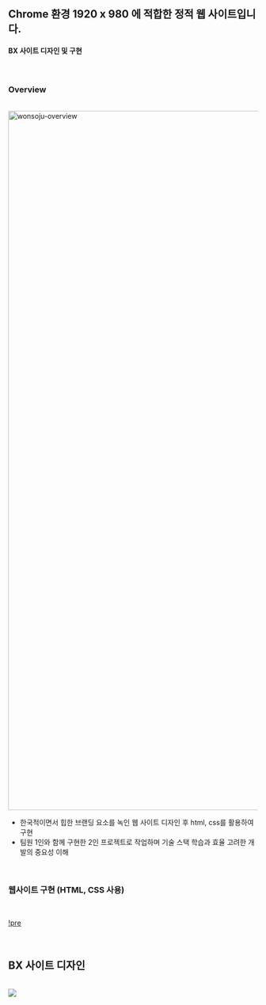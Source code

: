 ## Chrome 환경 1920 x 980 에 적합한 정적 웹 사이트입니다.

#### BX 사이트 디자인 및 구현
<br>

### Overview
<br>
<img width="1413" alt="wonsoju-overview" src="https://github.com/kanghaeven/WONSOJU_BX/assets/122589773/ee377f91-f574-4574-b300-ce5845e26898">

- 한국적이면서 힙한 브랜딩 요소를 녹인 웹 사이트 디자인 후 html, css를 활용하여 구현
- 팀원 1인와 함께 구현한 2인 프로젝트로 작업하며 기술 스택 학습과 효율 고려한 개발의 중요성 이해
<br>

### 웹사이트 구현 (HTML, CSS 사용)
<br>

[!pre](https://github.com/kanghaeven/WONSOJU_BX/assets/122589773/12f12c4d-6ad9-4c89-8b19-3909c5b603b3)

<br>

## BX 사이트 디자인
<br>

<img src="./전체1.png" />
<br>
